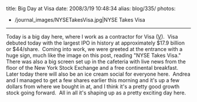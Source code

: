 title: Big Day at Visa
date: 2008/3/19 10:48:34
alias: blog/335/
photos:
- /journal_images/NYSETakesVisa.jpg|NYSE Takes Visa
---
Today is a big day here, where I work as a contractor for Visa ([V](http://moneycentral.msn.com/detail/stock_quote?Symbol=V)).  Visa debuted today with the largest IPO in history at approximately $17.9 billion or $44/share.  Coming into work, we were greeted at the entrance with a huge sign, much like the image on this post, reading "NYSE Takes Visa."  There was also a big screen set up in the cafeteria with live news from the floor of the New York Stock Exchange and a free continental breakfast.  Later today there will also be an ice cream social for everyone here.  Andrea and I managed to get a few shares earlier this morning and it's up a few dollars from where we bought in at, and I think it's a pretty good growth stock going forward.  All in all it's shaping up as a pretty exciting day here.